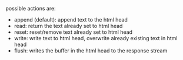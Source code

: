 possible actions are:

- append (default): append text to the html head
- read: return the text already set to html head
- reset: reset/remove text already set to html head
- write: write text to html head, overwrite already existing text in html head
- flush: writes the buffer in the html head to the response stream
